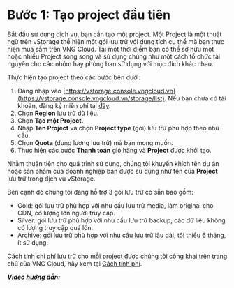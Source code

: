 # Bước 1: Tạo project đầu tiên

Bắt đầu sử dụng dịch vụ, bạn cần tạo một project. Một Project là một thuật ngữ trên vStorage thể hiện một gói lưu trữ với dung tích cụ thể mà bạn thực hiện mua sắm trên VNG Cloud. Tại một thời điểm bạn có thể sở hữu một hoặc nhiều Project song song và sử dụng chúng như một cách tổ chức tài nguyên cho các nhóm hay phòng ban sử dụng với mục đích khác nhau.

Thực hiện tạo project theo các bước bên dưới:

1. Đăng nhập vào [https://vstorage.console.vngcloud.vn](https://vstorage.console.vngcloud.vn/storage/list). Nếu bạn chưa có tài khoản, đăng ký miễn phí tại [đây](https://register.vngcloud.vn/signup).
2. Chọn **Region** lưu trữ dữ liệu.
3. Chọn **Tạo một Project.**
4. Nhập **Tên Project** và chọn **Project type** (gói) lưu trữ phù hợp theo nhu cầu.
5. Chọn **Quota** (dung lượng lưu trữ) mà bạn mong muốn.
6. Thực hiện các bước **Thanh toán** giỏ hàng và **Project** được khởi tạo.

Nhằm thuận tiện cho quá trình sử dụng, chúng tôi khuyến khích tên dự án hoặc sản phẩm của doanh nghiệp bạn được sử dụng như tên của **Project** lưu trữ trong dịch vụ vStorage.

Bên cạnh đó chúng tôi đang hỗ trợ 3 gói lưu trữ có sẵn bao gồm:

* Gold: gói lưu trữ phù hợp với nhu cầu lưu trữ media, làm original cho CDN, có lượng lớn người truy cập.
* Silver: gói lưu trữ phù hợp với nhu cầu lưu trữ backup, các dữ liệu không có lượng truy cập quá lớn.
* Archive: gói lưu trữ phù hợp với nhu cầu lưu trữ lâu dài, tối thiểu 6 tháng, ít sử dụng.&#x20;

Cách tính chi phí lưu trữ cho mỗi project được chúng tôi công khai trên trang chủ của VNG Cloud, hãy xem tại [Cách tính phí](../cach-tinh-phi/).

_**Video hướng dẫn:**_

<figure><img src="../../../../.gitbook/assets/Khoi_tao_project.gif" alt=""><figcaption></figcaption></figure>
